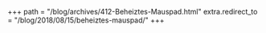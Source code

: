 +++
path = "/blog/archives/412-Beheiztes-Mauspad.html"
extra.redirect_to = "/blog/2018/08/15/beheiztes-mauspad/"
+++
